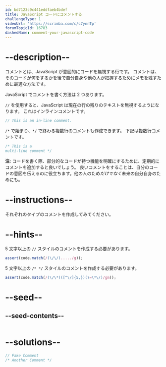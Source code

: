 ```yaml
---
id: bd7123c9c441eddfaeb4bdef
title: JavaScript コードにコメントする
challengeType: 1
videoUrl: 'https://scrimba.com/c/c7ynnTp'
forumTopicId: 16783
dashedName: comment-your-javascript-code
---
```


# --description--

コメントとは、JavaScript が意図的にコードを無視する行です。 コメントは、そのコードが何をするかを後で自分自身や他の人が把握するためにメモを残すために最適な方法です。

JavaScript でコメントを書く方法は 2 つあります。

`//` を使用すると、JavaScript は現在の行の残りのテキストを無視するようになります。 これはインラインコメントです。

```js
// This is an in-line comment.
```

`/*` で始まり、`*/` で終わる複数行のコメントも作成できます。 下記は複数行コメントです。

```js
/* This is a
multi-line comment */
```

**注:** コードを書く際、部分的なコードが持つ機能を明確にするために、定期的にコメントを追加すると良いでしょう。 良いコメントをすることは、自分のコードの意図を伝えるのに役立ちます。他の人のため*だけでなく*未来の自分自身のためにも。

# --instructions--

それぞれのタイプのコメントを作成してみてください。

# --hints--

5 文字以上の `//` スタイルのコメントを作成する必要があります。

```js
assert(code.match(/(\/\/)...../g));
```

5 文字以上の `/* */` スタイルのコメントを作成する必要があります。

```js
assert(code.match(/(\/\*)([^\/]{5,})(?=\*\/)/gm));
```

# --seed--

## --seed-contents--

```js

```

# --solutions--

```js
// Fake Comment
/* Another Comment */
```
